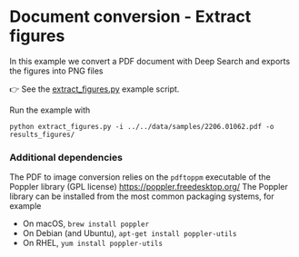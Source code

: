 # Document conversion - Extract figures

In this example we convert a PDF document with Deep Search and exports the figures into PNG files

:point_right: See the [extract_figures.py](./extract_figures.py) example script.


Run the example with

```console
python extract_figures.py -i ../../data/samples/2206.01062.pdf -o results_figures/
```


### Additional dependencies

The PDF to image conversion relies on the `pdftoppm` executable of the Poppler library (GPL license)
https://poppler.freedesktop.org/
The Poppler library can be installed from the most common packaging systems, for example
- On macOS, `brew install poppler`
- On Debian (and Ubuntu), `apt-get install poppler-utils`
- On RHEL, `yum install poppler-utils`
